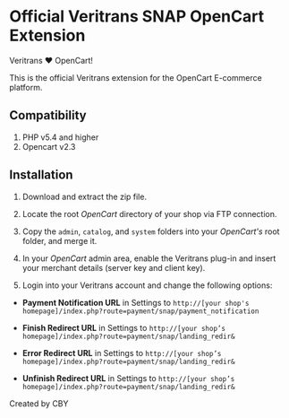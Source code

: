 Official Veritrans SNAP OpenCart Extension
===================================

Veritrans :heart: OpenCart!

This is the official Veritrans extension for the OpenCart E-commerce platform.

## Compatibility
1. PHP v5.4 and higher
2. Opencart v2.3

## Installation

1. Download and extract the zip file.

2. Locate the root _OpenCart_ directory of your shop via FTP connection.

3. Copy the `admin`, `catalog`, and `system` folders into your _OpenCart's_ root folder, and merge it.

4. In your _OpenCart_ admin area, enable the Veritrans plug-in and insert your merchant details (server key and client key).

5. Login into your Veritrans account and change the following options:

  * **Payment Notification URL** in Settings to `http://[your shop's homepage]/index.php?route=payment/snap/payment_notification`

  * **Finish Redirect URL** in Settings to `http://[your shop’s homepage]/index.php?route=payment/snap/landing_redir&`

  * **Error Redirect URL** in Settings to `http://[your shop’s homepage]/index.php?route=payment/snap/landing_redir&`

  * **Unfinish Redirect URL** in Settings to `http://[your shop’s homepage]/index.php?route=payment/snap/landing_redir&`

Created by CBY